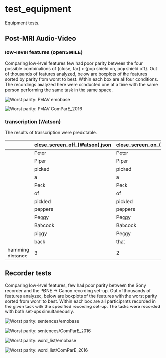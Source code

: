 # test_equipment
Equipment tests.

## Post-MRI Audio-Video
### low-level features (openSMILE)
Comparing low-level features few had poor parity between the four possible combinations of {close, far} × {pop shield on, pop shield off}. Out of thousands of features analyzed, below are boxplots of the features sorted by parity from worst to best. Within each box are all four conditions. The recordings analyzed here were conducted one at a time with the same person performing the same task in the same space.

![Worst parity: PMAV emobase](https://github.com/shnizzedy/SM_openSMILE/blob/master/test_equipment/PMAV/emobase/collected/boxplot.png)

![Worst parity: PMAV ComParE_2016](https://github.com/shnizzedy/SM_openSMILE/blob/master/test_equipment/PMAV/ComParE_2016/collected/boxplot.png)
### transcription (Watson)
The results of transcription were predictable.

|             | close_screen_off_(Watson).json | close_screen_on_(Watson).json | far_screen_off_(Watson).json | far_screen_on_(Watson).json | Key     | 
|--------------------|----------------------------------|---------------------------------|--------------------------------|-------------------------------|-----------| 
|                  | Peter                          | Peter                         | Peter                        | Peter                       | Peter   | 
|                  | Piper                          | Piper                         | Piper                        | Piper                       | Piper   | 
|                  | picked                         | picked                        | picked                       | picked                      | picked  | 
|                  | a                              | a                             | up                           | a                           | a       | 
|                  | Peck                           | Peck                          | but                          | pack                        | peck    | 
|                  | of                             | of                            | first                        | of                          | of      | 
|                  | pickled                        | pickled                       | thinking                     | pickled                     | pickled | 
|                  | peppers                        | peppers                       | about                        | peppers                     | peppers | 
|                  | Peggy                          | Peggy                         | I                            | piggyback                   | Peggy   | 
|                  | Babcock                        | Babcock                       | think                        | because                     | Babcock | 
|                  | piggy                          | Peggy                         | he                           | picking                     | Peggy   | 
|                  | back                           | that                          |                              | out                         | Babcock | 
| hamming distance | 3                              | 2                             | 9                            | 5                           | 0       | 


## Recorder tests
Comparing low-level features, few had poor parity between the Sony recorder and the PØNE → Canon recording set-up. Out of thousands of features analyzed, below are boxplots of the features with the worst parity sorted from worst to best. Within each box are all participants recorded in the given task with the specified recording set-up. The tasks were recorded with both set-ups simultaneously.

![Worst parity: sentences/emobase](https://raw.githubusercontent.com/shnizzedy/SM_openSMILE/master/test_equipment/recorder_test/sentences/emobase/collected/boxplot.png)

![Worst parity: sentences/ComParE_2016](https://raw.githubusercontent.com/shnizzedy/SM_openSMILE/master/test_equipment/recorder_test/sentences/ComParE_2016/collected/boxplot.png)

![Worst parity: word_list/emobase](https://raw.githubusercontent.com/shnizzedy/SM_openSMILE/master/test_equipment/recorder_test/word_list/emobase/collected/boxplot.png)

![Worst parity: word_list/ComParE_2016](https://raw.githubusercontent.com/shnizzedy/SM_openSMILE/master/test_equipment/recorder_test/word_list/ComParE_2016/collected/boxplot.png)
